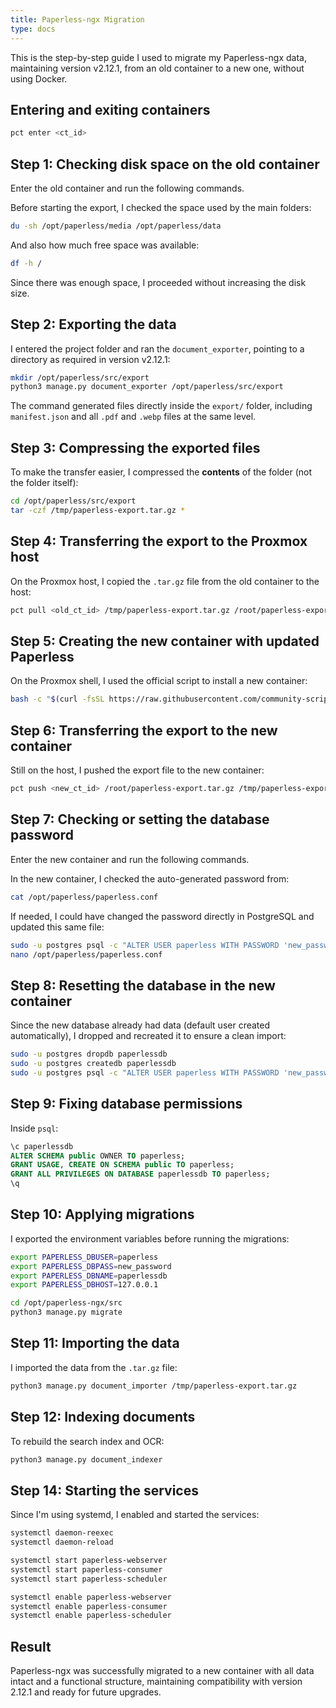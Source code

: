 ```yaml
---
title: Paperless-ngx Migration
type: docs
---
```


This is the step-by-step guide I used to migrate my Paperless-ngx data, maintaining version v2.12.1, from an old container to a new one, without using Docker.

## Entering and exiting containers

```bash
pct enter <ct_id>
```

## Step 1: Checking disk space on the old container

Enter the old container and run the following commands.

Before starting the export, I checked the space used by the main folders:

```bash
du -sh /opt/paperless/media /opt/paperless/data
```

And also how much free space was available:

```bash
df -h /
```

Since there was enough space, I proceeded without increasing the disk size.

## Step 2: Exporting the data

I entered the project folder and ran the `document_exporter`, pointing to a directory as required in version v2.12.1:

```bash
mkdir /opt/paperless/src/export
python3 manage.py document_exporter /opt/paperless/src/export
```

The command generated files directly inside the `export/` folder, including `manifest.json` and all `.pdf` and `.webp` files at the same level.

## Step 3: Compressing the exported files

To make the transfer easier, I compressed the **contents** of the folder (not the folder itself):

```bash
cd /opt/paperless/src/export
tar -czf /tmp/paperless-export.tar.gz *
```

## Step 4: Transferring the export to the Proxmox host

On the Proxmox host, I copied the `.tar.gz` file from the old container to the host:

```bash
pct pull <old_ct_id> /tmp/paperless-export.tar.gz /root/paperless-export.tar.gz
```

## Step 5: Creating the new container with updated Paperless

On the Proxmox shell, I used the official script to install a new container:

```bash
bash -c "$(curl -fsSL https://raw.githubusercontent.com/community-scripts/ProxmoxVE/main/ct/paperless-ngx.sh)"
```

## Step 6: Transferring the export to the new container

Still on the host, I pushed the export file to the new container:

```bash
pct push <new_ct_id> /root/paperless-export.tar.gz /tmp/paperless-export.tar.gz
```

## Step 7: Checking or setting the database password

Enter the new container and run the following commands.

In the new container, I checked the auto-generated password from:

```bash
cat /opt/paperless/paperless.conf
```

If needed, I could have changed the password directly in PostgreSQL and updated this same file:

```bash
sudo -u postgres psql -c "ALTER USER paperless WITH PASSWORD 'new_password';"
nano /opt/paperless/paperless.conf
```

## Step 8: Resetting the database in the new container

Since the new database already had data (default user created automatically), I dropped and recreated it to ensure a clean import:

```bash
sudo -u postgres dropdb paperlessdb
sudo -u postgres createdb paperlessdb
sudo -u postgres psql -c "ALTER USER paperless WITH PASSWORD 'new_password';"
```

## Step 9: Fixing database permissions

Inside `psql`:

```sql
\c paperlessdb
ALTER SCHEMA public OWNER TO paperless;
GRANT USAGE, CREATE ON SCHEMA public TO paperless;
GRANT ALL PRIVILEGES ON DATABASE paperlessdb TO paperless;
\q
```

## Step 10: Applying migrations

I exported the environment variables before running the migrations:

```bash
export PAPERLESS_DBUSER=paperless
export PAPERLESS_DBPASS=new_password
export PAPERLESS_DBNAME=paperlessdb
export PAPERLESS_DBHOST=127.0.0.1

cd /opt/paperless-ngx/src
python3 manage.py migrate
```

## Step 11: Importing the data

I imported the data from the `.tar.gz` file:

```bash
python3 manage.py document_importer /tmp/paperless-export.tar.gz
```

## Step 12: Indexing documents

To rebuild the search index and OCR:

```bash
python3 manage.py document_indexer
```

## Step 14: Starting the services

Since I'm using systemd, I enabled and started the services:

```bash
systemctl daemon-reexec
systemctl daemon-reload

systemctl start paperless-webserver
systemctl start paperless-consumer
systemctl start paperless-scheduler

systemctl enable paperless-webserver
systemctl enable paperless-consumer
systemctl enable paperless-scheduler
```

## Result

Paperless-ngx was successfully migrated to a new container with all data intact and a functional structure, maintaining compatibility with version 2.12.1 and ready for future upgrades.
